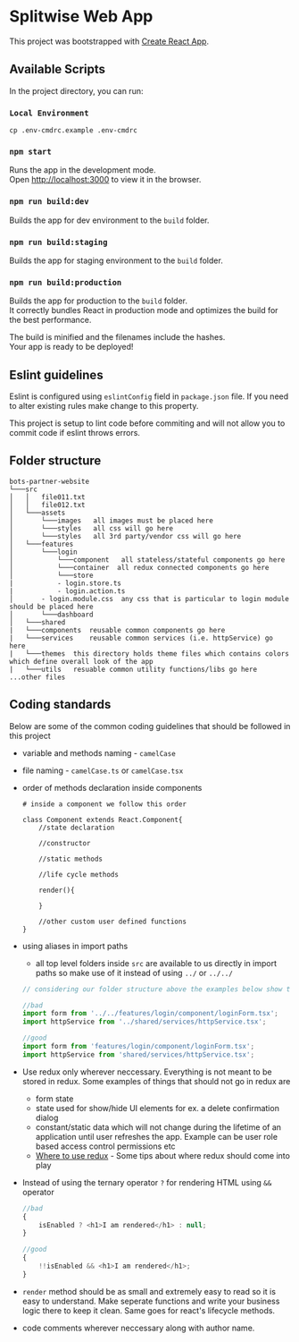 # Splitwise Web App

This project was bootstrapped with [Create React App](https://github.com/facebook/create-react-app).

## Available Scripts

In the project directory, you can run:

### `Local Environment`

```
cp .env-cmdrc.example .env-cmdrc
```

### `npm start`

Runs the app in the development mode.<br>
Open [http://localhost:3000](http://localhost:3000) to view it in the browser.

### `npm run build:dev`

Builds the app for dev environment to the `build` folder.

### `npm run build:staging`

Builds the app for staging environment to the `build` folder.

### `npm run build:production`

Builds the app for production to the `build` folder.<br>
It correctly bundles React in production mode and optimizes the build for the best performance.

The build is minified and the filenames include the hashes.<br>
Your app is ready to be deployed!

## Eslint guidelines

Eslint is configured using `eslintConfig` field in `package.json` file. If you need to alter existing rules make change to this property.

This project is setup to lint code before commiting and will not allow you to commit code if eslint throws errors.

## Folder structure

```
bots-partner-website
└───src
│   │   file011.txt
│   │   file012.txt
│   └───assets
│   	└───images   all images must be placed here
│   	└───styles   all css will go here
│   	└───styles   all 3rd party/vendor css will go here
│   └───features
│   	└───login
│   		└───component	all stateless/stateful components go here
│   		└───container  all redux connected components go here
│   		└───store
|		    - login.store.ts
|		    - login.action.ts
│		- login.module.css	any css that is particular to login module should be placed here
│   	└───dashboard
│   └───shared
|	└───components	reusable common components go here
|	└───services	reusable common services (i.e. httpService) go here
|	└───themes	this directory holds theme files which contains colors which define overall look of the app
|	└───utils	resuable common utility functions/libs go here
...other files
```

## Coding standards

Below are some of the common coding guidelines that should be followed in this project

-   variable and methods naming - `camelCase `
-   file naming - `camelCase.ts` or `camelCase.tsx`
-   order of methods declaration inside components

    ```
    # inside a component we follow this order

    class Component extends React.Component{
    	//state declaration

    	//constructor

    	//static methods

    	//life cycle methods

    	render(){

    	}

    	//other custom user defined functions
    }
    ```

-   using aliases in import paths

    -   all top level folders inside `src` are available to us directly in import paths so make use of it instead of using `../` or `../../`

    ```js
    // considering our folder structure above the examples below show the correct/incorrect versions of imports

    //bad
    import form from '../../features/login/component/loginForm.tsx';
    import httpService from '../shared/services/httpService.tsx';

    //good
    import form from 'features/login/component/loginForm.tsx';
    import httpService from 'shared/services/httpService.tsx';
    ```

-   Use redux only wherever neccessary. Everything is not meant to be stored in redux. Some examples of things that should not go in redux are
    -   form state
    -   state used for show/hide UI elements for ex. a delete confirmation dialog
    -   constant/static data which will not change during the lifetime of an application until user refreshes the app. Example can be user role based access control permissions etc
    -   [Where to use redux](https://medium.com/@fastphrase/when-to-use-redux-f0aa70b5b1e2) - Some tips about where redux should come into play
-   Instead of using the ternary operator `?` for rendering HTML using `&&` operator

    ```js
    //bad
    {
    	isEnabled ? <h1>I am rendered</h1> : null;
    }

    //good
    {
    	!!isEnabled && <h1>I am rendered</h1>;
    }
    ```

-   `render` method should be as small and extremely easy to read so it is easy to understand. Make seperate functions and write your business logic there to keep it clean. Same goes for react's lifecycle methods.
-   code comments wherever neccessary along with author name.
